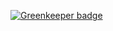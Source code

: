 

[![Greenkeeper badge](https://badges.greenkeeper.io/reconbot/pokeapi-graphql.svg)](https://greenkeeper.io/)